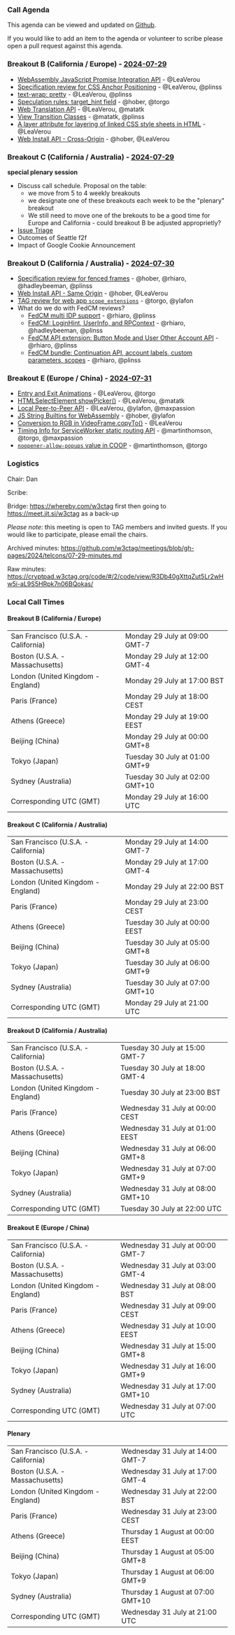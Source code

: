 ### Call Agenda

This agenda can be viewed and updated on [Github](https://github.com/w3ctag/meetings/blob/gh-pages/2024/telcons/07-29-agenda.md).

If you would like to add an item to the agenda or volunteer to scribe please open a pull request against this agenda.

### Breakout B (California / Europe)  - [2024-07-29](https://www.timeanddate.com/worldclock/converter.html?iso=20240729T160000&p1=224&p2=43&p3=136&p4=195&p5=26&p6=33&p7=248&p8=235)

* [WebAssembly JavaScript Promise Integration API](https://github.com/w3ctag/design-reviews/issues/809) - @LeaVerou
* [Specification review for CSS Anchor Positioning](https://github.com/w3ctag/design-reviews/issues/848) - @LeaVerou, @plinss
* [text-wrap: pretty](https://github.com/w3ctag/design-reviews/issues/864) - @LeaVerou, @plinss
* [Speculation rules: target_hint field](https://github.com/w3ctag/design-reviews/issues/931) - @hober, @torgo
* [Web Translation API](https://github.com/w3ctag/design-reviews/issues/948) - @LeaVerou, @matatk
* [View Transition Classes](https://github.com/w3ctag/design-reviews/issues/938) - @matatk, @plinss
* [A layer attribute for layering of linked CSS style sheets in HTML](https://github.com/w3ctag/design-reviews/issues/970) - @LeaVerou
* [Web Install API - Cross-Origin](https://github.com/w3ctag/design-reviews/issues/946) - @hober, @LeaVerou

### Breakout C (California / Australia) - [2024-07-29](https://www.timeanddate.com/worldclock/converter.html?iso=20240729T210000&p1=224&p2=43&p3=136&p4=195&p5=26&p6=33&p7=248&p8=235)

**special plenary session**

* Discuss call schedule. Proposal on the table:
  * we move from 5 to 4 weekly breakouts
  * we designate one of these breakouts each week to be the "plenary" breakout
  * We still need to move one of the brekouts to be a good time for Europe and California - could breakout B be adjusted approprietly?
* [Issue Triage](https://github.com/w3ctag/design-reviews/issues?q=is%3Aissue+is%3Aopen+label%3A%22Progress%3A+untriaged%22)
* Outcomes of Seattle f2f
* Impact of Google Cookie Announcement

### Breakout D (California / Australia) - [2024-07-30](https://www.timeanddate.com/worldclock/converter.html?iso=20240730T220000&p1=224&p2=43&p3=136&p4=195&p5=26&p6=33&p7=248&p8=235)
* [Specification review for fenced frames](https://github.com/w3ctag/design-reviews/issues/838) - @hober, @rhiaro, @hadleybeeman, @plinss
* [Web Install API - Same Origin](https://github.com/w3ctag/design-reviews/issues/888) - @hober, @LeaVerou
* [TAG review for web app `scope_extensions`](https://github.com/w3ctag/design-reviews/issues/875) - @torgo, @ylafon
* What do we do with FedCM reviews?
  * [FedCM multi IDP support](https://github.com/w3ctag/design-reviews/issues/803) - @rhiaro, @plinss
  * [FedCM: LoginHint, UserInfo, and RPContext](https://github.com/w3ctag/design-reviews/issues/839) - @rhiaro, @hadleybeeman, @plinss
  * [FedCM API extension: Button Mode and User Other Account API](https://github.com/w3ctag/design-reviews/issues/935) - @rhiaro, @plinss
  * [FedCM bundle: Continuation API, account labels, custom parameters, scopes](https://github.com/w3ctag/design-reviews/issues/945) - @rhiaro, @plinss

### Breakout E (Europe / China) - [2024-07-31](https://www.timeanddate.com/worldclock/converter.html?iso=20240731T070000&p1=224&p2=43&p3=136&p4=195&p5=26&p6=33&p7=248&p8=235)
* [Entry and Exit Animations](https://github.com/w3ctag/design-reviews/issues/829) - @LeaVerou, @torgo
* [HTMLSelectElement showPicker()](https://github.com/w3ctag/design-reviews/issues/900) - @LeaVerou, @matatk
* [Local Peer-to-Peer API](https://github.com/w3ctag/design-reviews/issues/932) - @LeaVerou, @ylafon, @maxpassion
* [JS String Builtins for WebAssembly](https://github.com/w3ctag/design-reviews/issues/940) - @hober, @ylafon
* [Conversion to RGB in VideoFrame.copyTo()](https://github.com/w3ctag/design-reviews/issues/951) - @LeaVerou
* [Timing Info for ServiceWorker static routing API](https://github.com/w3ctag/design-reviews/issues/958) - @martinthomson, @torgo, @maxpassion
* [`noopener-allow-popups` value in COOP](https://github.com/w3ctag/design-reviews/issues/964) - @martinthomson, @torgo

### Logistics

Chair: Dan

Scribe:

Bridge: https://whereby.com/w3ctag first then going to https://meet.jit.si/w3ctag as a back-up

*Please note*: this meeting is open to TAG members and invited guests. If you would like to participate, please email the chairs.

Archived minutes: https://github.com/w3ctag/meetings/blob/gh-pages/2024/telcons/07-29-minutes.md

Raw minutes: https://cryptpad.w3ctag.org/code/#/2/code/view/R3Db40gXttqZut5Lr2wHw5i-aL9S5HRpk7n06BQokas/


### Local Call Times

#### Breakout B (California / Europe) 

<table>
<tr><td> San Francisco (U.S.A. - California) <td> Monday 29 July at 09:00 GMT-7</td></tr>
<tr><td> Boston (U.S.A. - Massachusetts) <td> Monday 29 July at 12:00 GMT-4</td></tr>
<tr><td> London (United Kingdom - England) <td> Monday 29 July at 17:00 BST</td></tr>
<tr><td> Paris (France) <td> Monday 29 July at 18:00 CEST</td></tr>
<tr><td> Athens (Greece) <td> Monday 29 July at 19:00 EEST</td></tr>
<tr><td> Beijing (China) <td> Monday 29 July at 00:00 GMT+8</td></tr>
<tr><td> Tokyo (Japan) <td> Tuesday 30 July at 01:00 GMT+9</td></tr>
<tr><td> Sydney (Australia) <td> Tuesday 30 July at 02:00 GMT+10</td></tr>
<tr><td> Corresponding UTC (GMT) <td> Monday 29 July at 16:00 UTC</td></tr>
</table>

#### Breakout C (California / Australia)

<table>
<tr><td> San Francisco (U.S.A. - California) <td> Monday 29 July at 14:00 GMT-7</td></tr>
<tr><td> Boston (U.S.A. - Massachusetts) <td> Monday 29 July at 17:00 GMT-4</td></tr>
<tr><td> London (United Kingdom - England) <td> Monday 29 July at 22:00 BST</td></tr>
<tr><td> Paris (France) <td> Monday 29 July at 23:00 CEST</td></tr>
<tr><td> Athens (Greece) <td> Tuesday 30 July at 00:00 EEST</td></tr>
<tr><td> Beijing (China) <td> Tuesday 30 July at 05:00 GMT+8</td></tr>
<tr><td> Tokyo (Japan) <td> Tuesday 30 July at 06:00 GMT+9</td></tr>
<tr><td> Sydney (Australia) <td> Tuesday 30 July at 07:00 GMT+10</td></tr>
<tr><td> Corresponding UTC (GMT) <td> Monday 29 July at 21:00 UTC</td></tr>
</table>

#### Breakout D (California / Australia)

<table>
<tr><td> San Francisco (U.S.A. - California) <td> Tuesday 30 July at 15:00 GMT-7</td></tr>
<tr><td> Boston (U.S.A. - Massachusetts) <td> Tuesday 30 July at 18:00 GMT-4</td></tr>
<tr><td> London (United Kingdom - England) <td> Tuesday 30 July at 23:00 BST</td></tr>
<tr><td> Paris (France) <td> Wednesday 31 July at 00:00 CEST</td></tr>
<tr><td> Athens (Greece) <td> Wednesday 31 July at 01:00 EEST</td></tr>
<tr><td> Beijing (China) <td> Wednesday 31 July at 06:00 GMT+8</td></tr>
<tr><td> Tokyo (Japan) <td> Wednesday 31 July at 07:00 GMT+9</td></tr>
<tr><td> Sydney (Australia) <td> Wednesday 31 July at 08:00 GMT+10</td></tr>
<tr><td> Corresponding UTC (GMT) <td> Tuesday 30 July at 22:00 UTC</td></tr>
</table>

#### Breakout E (Europe / China)

<table>
<tr><td> San Francisco (U.S.A. - California) <td> Wednesday 31 July at 00:00 GMT-7</td></tr>
<tr><td> Boston (U.S.A. - Massachusetts) <td> Wednesday 31 July at 03:00 GMT-4</td></tr>
<tr><td> London (United Kingdom - England) <td> Wednesday 31 July at 08:00 BST</td></tr>
<tr><td> Paris (France) <td> Wednesday 31 July at 09:00 CEST</td></tr>
<tr><td> Athens (Greece) <td> Wednesday 31 July at 10:00 EEST</td></tr>
<tr><td> Beijing (China) <td> Wednesday 31 July at 15:00 GMT+8</td></tr>
<tr><td> Tokyo (Japan) <td> Wednesday 31 July at 16:00 GMT+9</td></tr>
<tr><td> Sydney (Australia) <td> Wednesday 31 July at 17:00 GMT+10</td></tr>
<tr><td> Corresponding UTC (GMT) <td> Wednesday 31 July at 07:00 UTC</td></tr>
</table>

#### Plenary

<table>
<tr><td> San Francisco (U.S.A. - California) <td> Wednesday 31 July at 14:00 GMT-7</td></tr>
<tr><td> Boston (U.S.A. - Massachusetts) <td> Wednesday 31 July at 17:00 GMT-4</td></tr>
<tr><td> London (United Kingdom - England) <td> Wednesday 31 July at 22:00 BST</td></tr>
<tr><td> Paris (France) <td> Wednesday 31 July at 23:00 CEST</td></tr>
<tr><td> Athens (Greece) <td> Thursday 1 August at 00:00 EEST</td></tr>
<tr><td> Beijing (China) <td> Thursday 1 August at 05:00 GMT+8</td></tr>
<tr><td> Tokyo (Japan) <td> Thursday 1 August at 06:00 GMT+9</td></tr>
<tr><td> Sydney (Australia) <td> Thursday 1 August at 07:00 GMT+10</td></tr>
<tr><td> Corresponding UTC (GMT) <td> Wednesday 31 July at 21:00 UTC</td></tr>
</table>
